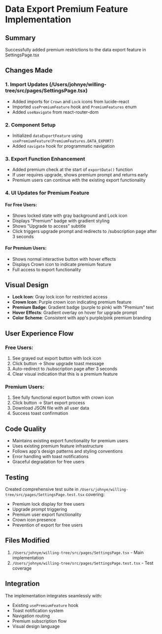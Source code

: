 # Data Export Premium Feature Implementation

## Summary
Successfully added premium restrictions to the data export feature in SettingsPage.tsx

## Changes Made

### 1. Import Updates (/Users/johnye/willing-tree/src/pages/SettingsPage.tsx)
- Added imports for `Crown` and `Lock` icons from lucide-react
- Imported `usePremiumFeature` hook and `PremiumFeatures` enum
- Added `useNavigate` from react-router-dom

### 2. Component Setup
- Initialized `dataExportFeature` using `usePremiumFeature(PremiumFeatures.DATA_EXPORT)`
- Added `navigate` hook for programmatic navigation

### 3. Export Function Enhancement
- Added premium check at the start of `exportData()` function
- If user requires upgrade, shows premium prompt and returns early
- Premium users can continue with the existing export functionality

### 4. UI Updates for Premium Feature

#### For Free Users:
- Shows locked state with gray background and Lock icon
- Displays "Premium" badge with gradient styling
- Shows "Upgrade to access" subtitle
- Click triggers upgrade prompt and redirects to /subscription page after 3 seconds

#### For Premium Users:
- Shows normal interactive button with hover effects
- Displays Crown icon to indicate premium feature
- Full access to export functionality

## Visual Design
- **Lock Icon**: Gray lock icon for restricted access
- **Crown Icon**: Purple crown icon indicating premium feature
- **Premium Badge**: Gradient badge (purple to pink) with "Premium" text
- **Hover Effects**: Gradient overlay on hover for upgrade prompt
- **Color Scheme**: Consistent with app's purple/pink premium branding

## User Experience Flow

### Free Users:
1. See grayed out export button with lock icon
2. Click button → Show upgrade toast message
3. Auto-redirect to /subscription page after 3 seconds
4. Clear visual indication that this is a premium feature

### Premium Users:
1. See fully functional export button with crown icon
2. Click button → Start export process
3. Download JSON file with all user data
4. Success toast confirmation

## Code Quality
- Maintains existing export functionality for premium users
- Uses existing premium feature infrastructure
- Follows app's design patterns and styling conventions
- Error handling with toast notifications
- Graceful degradation for free users

## Testing
Created comprehensive test suite in `/Users/johnye/willing-tree/src/pages/SettingsPage.test.tsx` covering:
- Premium lock display for free users
- Upgrade prompt triggering
- Premium user export functionality
- Crown icon presence
- Prevention of export for free users

## Files Modified
1. `/Users/johnye/willing-tree/src/pages/SettingsPage.tsx` - Main implementation
2. `/Users/johnye/willing-tree/src/pages/SettingsPage.test.tsx` - Test coverage

## Integration
The implementation integrates seamlessly with:
- Existing `usePremiumFeature` hook
- Toast notification system
- Navigation routing
- Premium subscription flow
- Visual design language